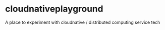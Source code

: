 # cloudnativeplayground
A place to experiment with cloudnative / distributed computing service tech

